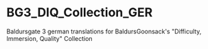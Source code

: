 # BG3_DIQ_Collection_GER
Baldursgate 3 german translations for BaldursGoonsack's "Difficulty, Immersion, Quality" Collection
